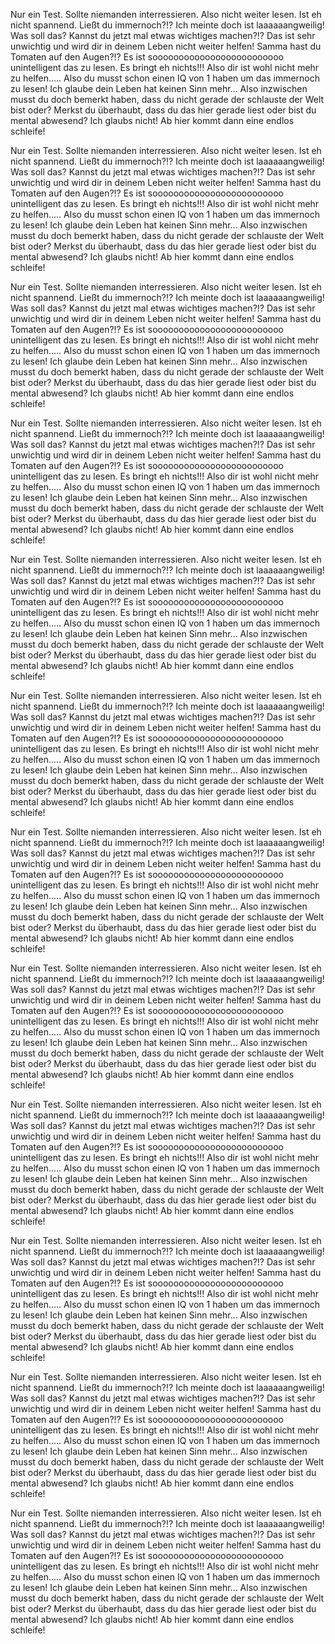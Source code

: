 Nur ein Test.
Sollte niemanden interressieren.
Also nicht weiter lesen.
Ist eh nicht spannend.
Ließt du immernoch?!?
Ich meinte doch ist laaaaaangweilig!
Was soll das?
Kannst du jetzt mal etwas wichtiges machen?!?
Das ist sehr unwichtig und wird dir in deinem Leben nicht weiter helfen!
Samma hast du Tomaten auf den Augen?!?
Es ist sooooooooooooooooooooooooo unintelligent das zu lesen.
Es bringt eh nichts!!!
Also dir ist wohl nicht mehr zu helfen.....
Also du musst schon einen IQ von 1 haben um das immernoch zu lesen!
Ich glaube dein Leben hat keinen Sinn mehr...
Also inzwischen musst du doch bemerkt haben, dass du nicht gerade der schlauste der Welt bist oder?
Merkst du überhaubt, dass du das hier gerade liest oder bist du mental abwesend?
Ich glaubs nicht!
Ab hier kommt dann eine endlos schleife!

Nur ein Test.
Sollte niemanden interressieren.
Also nicht weiter lesen.
Ist eh nicht spannend.
Ließt du immernoch?!?
Ich meinte doch ist laaaaaangweilig!
Was soll das?
Kannst du jetzt mal etwas wichtiges machen?!?
Das ist sehr unwichtig und wird dir in deinem Leben nicht weiter helfen!
Samma hast du Tomaten auf den Augen?!?
Es ist sooooooooooooooooooooooooo unintelligent das zu lesen.
Es bringt eh nichts!!!
Also dir ist wohl nicht mehr zu helfen.....
Also du musst schon einen IQ von 1 haben um das immernoch zu lesen!
Ich glaube dein Leben hat keinen Sinn mehr...
Also inzwischen musst du doch bemerkt haben, dass du nicht gerade der schlauste der Welt bist oder?
Merkst du überhaubt, dass du das hier gerade liest oder bist du mental abwesend?
Ich glaubs nicht!
Ab hier kommt dann eine endlos schleife!

Nur ein Test.
Sollte niemanden interressieren.
Also nicht weiter lesen.
Ist eh nicht spannend.
Ließt du immernoch?!?
Ich meinte doch ist laaaaaangweilig!
Was soll das?
Kannst du jetzt mal etwas wichtiges machen?!?
Das ist sehr unwichtig und wird dir in deinem Leben nicht weiter helfen!
Samma hast du Tomaten auf den Augen?!?
Es ist sooooooooooooooooooooooooo unintelligent das zu lesen.
Es bringt eh nichts!!!
Also dir ist wohl nicht mehr zu helfen.....
Also du musst schon einen IQ von 1 haben um das immernoch zu lesen!
Ich glaube dein Leben hat keinen Sinn mehr...
Also inzwischen musst du doch bemerkt haben, dass du nicht gerade der schlauste der Welt bist oder?
Merkst du überhaubt, dass du das hier gerade liest oder bist du mental abwesend?
Ich glaubs nicht!
Ab hier kommt dann eine endlos schleife!

Nur ein Test.
Sollte niemanden interressieren.
Also nicht weiter lesen.
Ist eh nicht spannend.
Ließt du immernoch?!?
Ich meinte doch ist laaaaaangweilig!
Was soll das?
Kannst du jetzt mal etwas wichtiges machen?!?
Das ist sehr unwichtig und wird dir in deinem Leben nicht weiter helfen!
Samma hast du Tomaten auf den Augen?!?
Es ist sooooooooooooooooooooooooo unintelligent das zu lesen.
Es bringt eh nichts!!!
Also dir ist wohl nicht mehr zu helfen.....
Also du musst schon einen IQ von 1 haben um das immernoch zu lesen!
Ich glaube dein Leben hat keinen Sinn mehr...
Also inzwischen musst du doch bemerkt haben, dass du nicht gerade der schlauste der Welt bist oder?
Merkst du überhaubt, dass du das hier gerade liest oder bist du mental abwesend?
Ich glaubs nicht!
Ab hier kommt dann eine endlos schleife!

Nur ein Test.
Sollte niemanden interressieren.
Also nicht weiter lesen.
Ist eh nicht spannend.
Ließt du immernoch?!?
Ich meinte doch ist laaaaaangweilig!
Was soll das?
Kannst du jetzt mal etwas wichtiges machen?!?
Das ist sehr unwichtig und wird dir in deinem Leben nicht weiter helfen!
Samma hast du Tomaten auf den Augen?!?
Es ist sooooooooooooooooooooooooo unintelligent das zu lesen.
Es bringt eh nichts!!!
Also dir ist wohl nicht mehr zu helfen.....
Also du musst schon einen IQ von 1 haben um das immernoch zu lesen!
Ich glaube dein Leben hat keinen Sinn mehr...
Also inzwischen musst du doch bemerkt haben, dass du nicht gerade der schlauste der Welt bist oder?
Merkst du überhaubt, dass du das hier gerade liest oder bist du mental abwesend?
Ich glaubs nicht!
Ab hier kommt dann eine endlos schleife!

Nur ein Test.
Sollte niemanden interressieren.
Also nicht weiter lesen.
Ist eh nicht spannend.
Ließt du immernoch?!?
Ich meinte doch ist laaaaaangweilig!
Was soll das?
Kannst du jetzt mal etwas wichtiges machen?!?
Das ist sehr unwichtig und wird dir in deinem Leben nicht weiter helfen!
Samma hast du Tomaten auf den Augen?!?
Es ist sooooooooooooooooooooooooo unintelligent das zu lesen.
Es bringt eh nichts!!!
Also dir ist wohl nicht mehr zu helfen.....
Also du musst schon einen IQ von 1 haben um das immernoch zu lesen!
Ich glaube dein Leben hat keinen Sinn mehr...
Also inzwischen musst du doch bemerkt haben, dass du nicht gerade der schlauste der Welt bist oder?
Merkst du überhaubt, dass du das hier gerade liest oder bist du mental abwesend?
Ich glaubs nicht!
Ab hier kommt dann eine endlos schleife!

Nur ein Test.
Sollte niemanden interressieren.
Also nicht weiter lesen.
Ist eh nicht spannend.
Ließt du immernoch?!?
Ich meinte doch ist laaaaaangweilig!
Was soll das?
Kannst du jetzt mal etwas wichtiges machen?!?
Das ist sehr unwichtig und wird dir in deinem Leben nicht weiter helfen!
Samma hast du Tomaten auf den Augen?!?
Es ist sooooooooooooooooooooooooo unintelligent das zu lesen.
Es bringt eh nichts!!!
Also dir ist wohl nicht mehr zu helfen.....
Also du musst schon einen IQ von 1 haben um das immernoch zu lesen!
Ich glaube dein Leben hat keinen Sinn mehr...
Also inzwischen musst du doch bemerkt haben, dass du nicht gerade der schlauste der Welt bist oder?
Merkst du überhaubt, dass du das hier gerade liest oder bist du mental abwesend?
Ich glaubs nicht!
Ab hier kommt dann eine endlos schleife!

Nur ein Test.
Sollte niemanden interressieren.
Also nicht weiter lesen.
Ist eh nicht spannend.
Ließt du immernoch?!?
Ich meinte doch ist laaaaaangweilig!
Was soll das?
Kannst du jetzt mal etwas wichtiges machen?!?
Das ist sehr unwichtig und wird dir in deinem Leben nicht weiter helfen!
Samma hast du Tomaten auf den Augen?!?
Es ist sooooooooooooooooooooooooo unintelligent das zu lesen.
Es bringt eh nichts!!!
Also dir ist wohl nicht mehr zu helfen.....
Also du musst schon einen IQ von 1 haben um das immernoch zu lesen!
Ich glaube dein Leben hat keinen Sinn mehr...
Also inzwischen musst du doch bemerkt haben, dass du nicht gerade der schlauste der Welt bist oder?
Merkst du überhaubt, dass du das hier gerade liest oder bist du mental abwesend?
Ich glaubs nicht!
Ab hier kommt dann eine endlos schleife!

Nur ein Test.
Sollte niemanden interressieren.
Also nicht weiter lesen.
Ist eh nicht spannend.
Ließt du immernoch?!?
Ich meinte doch ist laaaaaangweilig!
Was soll das?
Kannst du jetzt mal etwas wichtiges machen?!?
Das ist sehr unwichtig und wird dir in deinem Leben nicht weiter helfen!
Samma hast du Tomaten auf den Augen?!?
Es ist sooooooooooooooooooooooooo unintelligent das zu lesen.
Es bringt eh nichts!!!
Also dir ist wohl nicht mehr zu helfen.....
Also du musst schon einen IQ von 1 haben um das immernoch zu lesen!
Ich glaube dein Leben hat keinen Sinn mehr...
Also inzwischen musst du doch bemerkt haben, dass du nicht gerade der schlauste der Welt bist oder?
Merkst du überhaubt, dass du das hier gerade liest oder bist du mental abwesend?
Ich glaubs nicht!
Ab hier kommt dann eine endlos schleife!

Nur ein Test.
Sollte niemanden interressieren.
Also nicht weiter lesen.
Ist eh nicht spannend.
Ließt du immernoch?!?
Ich meinte doch ist laaaaaangweilig!
Was soll das?
Kannst du jetzt mal etwas wichtiges machen?!?
Das ist sehr unwichtig und wird dir in deinem Leben nicht weiter helfen!
Samma hast du Tomaten auf den Augen?!?
Es ist sooooooooooooooooooooooooo unintelligent das zu lesen.
Es bringt eh nichts!!!
Also dir ist wohl nicht mehr zu helfen.....
Also du musst schon einen IQ von 1 haben um das immernoch zu lesen!
Ich glaube dein Leben hat keinen Sinn mehr...
Also inzwischen musst du doch bemerkt haben, dass du nicht gerade der schlauste der Welt bist oder?
Merkst du überhaubt, dass du das hier gerade liest oder bist du mental abwesend?
Ich glaubs nicht!
Ab hier kommt dann eine endlos schleife!

Nur ein Test.
Sollte niemanden interressieren.
Also nicht weiter lesen.
Ist eh nicht spannend.
Ließt du immernoch?!?
Ich meinte doch ist laaaaaangweilig!
Was soll das?
Kannst du jetzt mal etwas wichtiges machen?!?
Das ist sehr unwichtig und wird dir in deinem Leben nicht weiter helfen!
Samma hast du Tomaten auf den Augen?!?
Es ist sooooooooooooooooooooooooo unintelligent das zu lesen.
Es bringt eh nichts!!!
Also dir ist wohl nicht mehr zu helfen.....
Also du musst schon einen IQ von 1 haben um das immernoch zu lesen!
Ich glaube dein Leben hat keinen Sinn mehr...
Also inzwischen musst du doch bemerkt haben, dass du nicht gerade der schlauste der Welt bist oder?
Merkst du überhaubt, dass du das hier gerade liest oder bist du mental abwesend?
Ich glaubs nicht!
Ab hier kommt dann eine endlos schleife!

Nur ein Test.
Sollte niemanden interressieren.
Also nicht weiter lesen.
Ist eh nicht spannend.
Ließt du immernoch?!?
Ich meinte doch ist laaaaaangweilig!
Was soll das?
Kannst du jetzt mal etwas wichtiges machen?!?
Das ist sehr unwichtig und wird dir in deinem Leben nicht weiter helfen!
Samma hast du Tomaten auf den Augen?!?
Es ist sooooooooooooooooooooooooo unintelligent das zu lesen.
Es bringt eh nichts!!!
Also dir ist wohl nicht mehr zu helfen.....
Also du musst schon einen IQ von 1 haben um das immernoch zu lesen!
Ich glaube dein Leben hat keinen Sinn mehr...
Also inzwischen musst du doch bemerkt haben, dass du nicht gerade der schlauste der Welt bist oder?
Merkst du überhaubt, dass du das hier gerade liest oder bist du mental abwesend?
Ich glaubs nicht!
Ab hier kommt dann eine endlos schleife!

